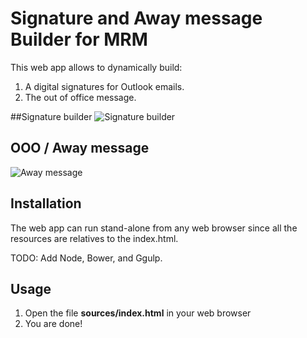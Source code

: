 # Signature and Away message Builder for MRM

This web app allows to dynamically build:

1. A digital signatures for Outlook emails.  
2. The out of office message.  



##Signature builder
![Signature builder][signature_live]


## OOO / Away message

![Away message][away_live]	
	
	
## Installation

The web app can run stand-alone from any web browser since all the resources are relatives to the index.html.


TODO: Add Node, Bower, and Ggulp.


## Usage

1. Open the file **sources/index.html** in your web browser
2. You are done!



[signature_live]: https://github.com/MRM-BA/signature-away_msg-builder/resources/demo/signature_live.gif "Signature builder"
[away_live]: https://github.com/MRM-BA/signature-away_msg-builder/resources/demo/away_live.gif "Away message"